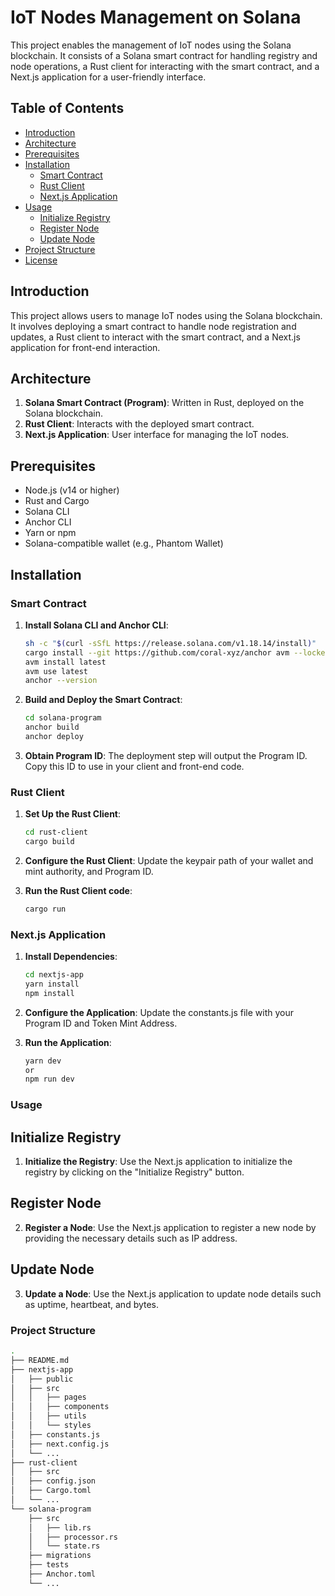 # IoT Nodes Management on Solana

This project enables the management of IoT nodes using the Solana blockchain. It consists of a Solana smart contract for handling registry and node operations, a Rust client for interacting with the smart contract, and a Next.js application for a user-friendly interface.

## Table of Contents

- [Introduction](#introduction)
- [Architecture](#architecture)
- [Prerequisites](#prerequisites)
- [Installation](#installation)
  - [Smart Contract](#smart-contract)
  - [Rust Client](#rust-client)
  - [Next.js Application](#nextjs-application)
- [Usage](#usage)
  - [Initialize Registry](#initialize-registry)
  - [Register Node](#register-node)
  - [Update Node](#update-node)
- [Project Structure](#project-structure)
- [License](#license)

## Introduction

This project allows users to manage IoT nodes using the Solana blockchain. It involves deploying a smart contract to handle node registration and updates, a Rust client to interact with the smart contract, and a Next.js application for front-end interaction.

## Architecture

1. **Solana Smart Contract (Program)**: Written in Rust, deployed on the Solana blockchain.
2. **Rust Client**: Interacts with the deployed smart contract.
3. **Next.js Application**: User interface for managing the IoT nodes.

## Prerequisites

- Node.js (v14 or higher)
- Rust and Cargo
- Solana CLI
- Anchor CLI
- Yarn or npm
- Solana-compatible wallet (e.g., Phantom Wallet)

## Installation

### Smart Contract

1. **Install Solana CLI and Anchor CLI**:
   ```sh
   sh -c "$(curl -sSfL https://release.solana.com/v1.18.14/install)"
   cargo install --git https://github.com/coral-xyz/anchor avm --locked --force
   avm install latest
   avm use latest
   anchor --version

2. **Build and Deploy the Smart Contract**:
    ```sh
    cd solana-program
    anchor build
    anchor deploy
3. **Obtain Program ID**:
    The deployment step will output the Program ID. Copy this ID to use in your client and front-end code.

### Rust Client

1. **Set Up the Rust Client**:

    ```sh
    cd rust-client
    cargo build

2. **Configure the Rust Client**:
    Update the keypair path of your wallet and mint authority, and Program ID.

3. **Run the Rust Client code**:
   ```sh
   cargo run

### Next.js Application

1. **Install Dependencies**:

    ```sh
    cd nextjs-app
    yarn install
    npm install

2. **Configure the Application**:
   Update the constants.js file with your Program ID and Token Mint Address.

3. **Run the Application**:

    ```sh
    yarn dev
    or
    npm run dev
   
### Usage

## Initialize Registry

1. **Initialize the Registry**:
   Use the Next.js application to initialize the registry by clicking on the "Initialize Registry" button.

## Register Node

2. **Register a Node**:
   Use the Next.js application to register a new node by providing the necessary details such as IP address.
   
## Update Node

3. **Update a Node**:
   Use the Next.js application to update node details such as uptime, heartbeat, and bytes.
   
### Project Structure

```sh
.
├── README.md
├── nextjs-app
│   ├── public
│   ├── src
│   │   ├── pages
│   │   ├── components
│   │   ├── utils
│   │   └── styles
│   ├── constants.js
│   ├── next.config.js
│   └── ...
├── rust-client
│   ├── src
│   ├── config.json
│   ├── Cargo.toml
│   └── ...
└── solana-program
    ├── src
    │   ├── lib.rs
    │   ├── processor.rs
    │   └── state.rs
    ├── migrations
    ├── tests
    ├── Anchor.toml
    └── ...
